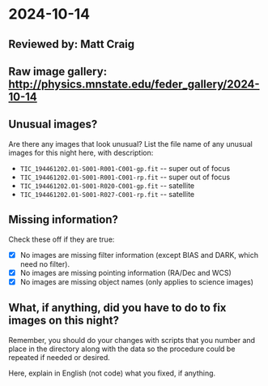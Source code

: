 # 2024-10-14

## Reviewed by:   Matt Craig 

## Raw image gallery: http://physics.mnstate.edu/feder_gallery/2024-10-14

## Unusual images?

Are there any images that look unusual? List the file name of any unusual images for this night here, with description:

+ `TIC_194461202.01-S001-R001-C001-gp.fit` -- super out of focus
+ `TIC_194461202.01-S001-R001-C001-rp.fit` -- super out of focus
+ `TIC_194461202.01-S001-R020-C001-gp.fit` -- satellite
+ `TIC_194461202.01-S001-R027-C001-rp.fit` -- satellite

## Missing information?

Check these off if they are true:

- [x] No images are missing filter information (except BIAS and DARK, which need no filter).
- [x] No images are missing pointing information (RA/Dec and WCS)
- [x] No images are missing object names (only applies to science images)

## What, if anything, did you have to do to fix images on this night?

Remember, you should do your changes with scripts that you number and place in the
directory along with the data so the procedure could be repeated if needed or
desired.

Here, explain in English (not code) what you fixed, if anything.
